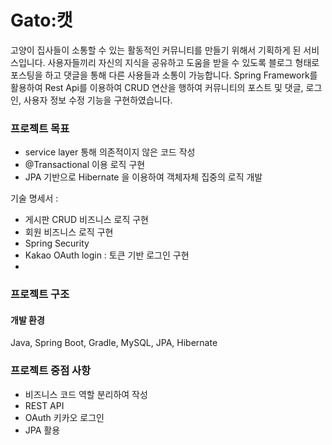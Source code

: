 # Gato:캣 
고양이 집사들이 소통할 수 있는 활동적인 커뮤니티를 만들기 위해서 기획하게 된 서비스입니다. 
사용자들끼리 자신의 지식을 공유하고 도움을 받을 수 있도록 블로그 형태로 포스팅을 하고 댓글을 통해 다른 사용들과 소통이 가능합니다. 
Spring Framework를 활용하여 Rest Api를 이용하여 CRUD 연산을 행하여 커뮤니티의 포스트 및 댓글, 로그인, 사용자 정보 수정 기능을 구현하였습니다.

###  프로젝트 목표 
- service layer 통해 의존적이지 않은 코드 작성 
- @Transactional 이용 로직 구현 
- JPA 기반으로 Hibernate 을 이용하여 객체자체 집중의 로직 개발  

기술 명세서 : 
 - 게시판 CRUD 비즈니스 로직 구현 
 - 회원 비즈니스 로직 구현 
 - Spring Security 
 - Kakao OAuth login : 토큰 기반 로그인 구현 
 - 

### 프로젝트 구조 

#### 개발 환경 
Java, Spring Boot, Gradle, MySQL, JPA, Hibernate

### 프로젝트 중점 사항 
- 비즈니스 코드 역할 분리하여 작성 
- REST API 
- OAuth 키카오 로그인 
- JPA 활용 
